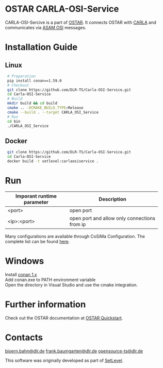 # OSTAR CARLA-OSI-Service

CARLA-OSI-Sercive is a part of [OSTAR](https://github.com/DLR-TS/OSTAR-Quickstart).
It connects OSTAR with [CARLA](https://github.com/carla-simulator/carla) and communicates via [ASAM OSI](https://www.asam.net/standards/detail/osi/) messages.

# Installation Guide

## Linux

```sh
 # Preparation
 pip install conan==1.59.0
 # Checkout
 git clone https://github.com/DLR-TS/Carla-OSI-Service.git
 cd Carla-OSI-Service
 # Build
 mkdir build && cd build
 cmake .. -DCMAKE_BUILD_TYPE=Release
 cmake --build . --target CARLA_OSI_Service
 # Run
 cd bin
 ./CARLA_OSI_Service
```

## Docker

```sh
 git clone https://github.com/DLR-TS/Carla-OSI-Service.git
 cd Carla-OSI-Service
 docker build -t setlevel:carlaosiservice .
```

# Run

| Imporant runtime parameter | Description |
| ------ | ------ |
| \<port\> | open port |
| \<ip\>:\<port\> | open port and allow only connections from ip |

Many configurations are available through CoSiMa Configuration.
The complete list can be found [here](https://github.com/DLR-TS/OSTAR-Quickstart/blob/main/docu/Configuration.md).

# Windows

Install [conan 1.x](https://conan.io/) \
Add conan.exe to PATH environment variable \
Open the directory in Visual Studio and use the cmake integration.

# Further information

Check out the OSTAR documentation at [OSTAR Quickstart](https://github.com/DLR-TS/OSTAR-Quickstart/tree/main/docu).


# Contacts

bjoern.bahn@dlr.de frank.baumgarten@dlr.de opensource-ts@dlr.de

This software was originally developed as part of [SetLevel](https://setlevel.de/).
